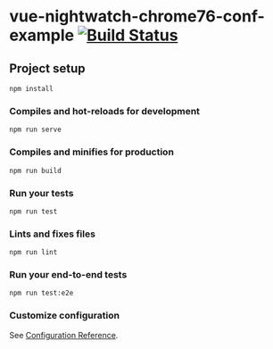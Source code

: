 # vue-nightwatch-chrome76-conf-example [![Build Status](https://travis-ci.org/HermitSun/vue-nightwatch-chrome76-conf-example.svg?branch=master)](https://travis-ci.org/HermitSun/vue-nightwatch-chrome76-conf-example)

## Project setup
```
npm install
```

### Compiles and hot-reloads for development
```
npm run serve
```

### Compiles and minifies for production
```
npm run build
```

### Run your tests
```
npm run test
```

### Lints and fixes files
```
npm run lint
```

### Run your end-to-end tests
```
npm run test:e2e
```

### Customize configuration
See [Configuration Reference](https://cli.vuejs.org/config/).
